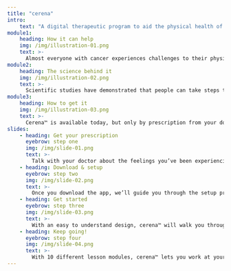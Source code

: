 ```yaml
---
title: "cerena"
intro:
    text: "A digital therapeutic program to aid the physical health of people with cancer."
module1:
    heading: How it can help
    img: /img/illustration-01.png
    text: >-
      Almost everyone with cancer experiences challenges to their physical health that are in addition to the cancer. Cerena™ provides resources to help you manage your physical health conveniently located on your smartphone or tablet.
module2:
    heading: The science behind it
    img: /img/illustration-02.png
    text: >-
      Scientific studies have demonstrated that people can take steps to improve their control of their physical health, even when dealing with serious illnesses such as cancer. Cerena™ was designed to guide you in managing your physical health as a part of your overall health journey.
module3:
    heading: How to get it
    img: /img/illustration-03.png
    text: >-
      Cerena™ is available today, but only by prescription from your doctor.  If you're still receiving medical treatment for your cancer, you can use cerena™ at the same time.
slides:
    - heading: Get your prescription
      eyebrow: step one
      img: /img/slide-01.png
      text: >-
        Talk with your doctor about the feelings you’ve been experiencing since your cancer diagnosis. Your doctor will suggest a care plan for you, which may include a prescription for cerena™. You will be given a link and an access code to download the app.
    - heading: Download & setup
      eyebrow: step two
      img: /img/slide-02.png
      text: >-
        Once you download the app, we’ll guide you through the setup process to personalize the program to your individual needs and preferences.
    - heading: Get started
      eyebrow: step three
      img: /img/slide-03.png
      text: >-
        With an easy to understand design, cerena™ will walk you through each step.  You'll be able to discover new insights about your physical health and learn new ways to improve your physical health.
    - heading: Keep going!
      eyebrow: step four
      img: /img/slide-04.png
      text: >-
        With 10 different lesson modules, cerena™ lets you work at your own pace and even repeat steps whenever you want, unlocking new resources along the way.
---
```

